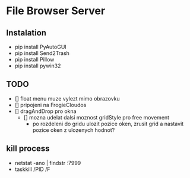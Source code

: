 # File Browser Server

## Instalation

- pip install PyAutoGUI
- pip install Send2Trash
- pip install Pillow
- pip install pywin32

## TODO

- [] float menu muze vylezt mimo obrazovku
- [] pripojeni na FrogieCloudos
- [] dragAndDrop pro okna
    - [] mozna udelat dalsi moznost gridStyle pro free movement
        - po rozdeleni do gridu ulozit pozice oken, zrusit grid a nastavit pozice oken z ulozenych hodnot?

## kill process

- netstat -ano | findstr :7999
- taskkill /PID <PID> /F